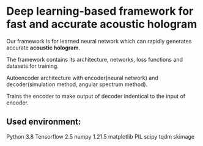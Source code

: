 # Deep learning-based framework for fast and accurate acoustic hologram

Our framework is for learned neural network which can rapidly generates accurate **acoustic hologram**.

The framework contains its architecture, networks, loss functions and datasets for training.

Autoencoder architecture with encoder(neural network) and decoder(simulation method, angular spectrum method).

Trains the encoder to make output of decoder indentical to the input of encoder.


## Used environment:
Python 3.8
Tensorflow 2.5
numpy 1.21.5
matplotlib
PIL
scipy
tqdm
skimage


